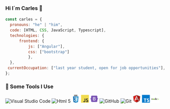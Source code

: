 ### Hi I´m Carles 👋

<!--
**carlesnacher/carlesnacher** is a ✨ _special_ ✨ repository because its `README.md` (this file) appears on your GitHub profile.

Here are some ideas to get you started:

- 🔭 I’m currently working on ...
- 🌱 I’m currently learning ...
- 👯 I’m looking to collaborate on ...
- 🤔 I’m looking for help with ...
- 💬 Ask me about ...
- 📫 How to reach me: ...
- 😄 Pronouns: ...
- ⚡ Fun fact: ...
-->

```javascript
const carles = {
  pronouns: "he" | "him",
  code: [HTML, CSS, JavaScript, Typescript],
  technologies: {
      frontend: {
          js: ["Angular"],
          css: ["bootstrap"]
          },
  },
 currentOccupation: ["last year student, open for job opportunities"],
};

```

<h3>🚀 Some Tools I Use</h2>
<p align="left">
<img src="https://cdn.jsdelivr.net/gh/devicons/devicon/icons/vscode/vscode-original.svg" alt="Visual Studio Code" width="25" height="25" />
<img src="https://cdn.jsdelivr.net/gh/devicons/devicon/icons/html5/html5-original.svg" alt="Html 5" width="25" height="25" />
<img src="https://raw.githubusercontent.com/devicons/devicon/master/icons/css3/css3-original-wordmark.svg" alt="css3" width="25" height="25" />
<img src="https://raw.githubusercontent.com/devicons/devicon/master/icons/javascript/javascript-original.svg" alt="javascript" width="25" height="25" />  
<img src="https://raw.githubusercontent.com/devicons/devicon/master/icons/bootstrap/bootstrap-plain.svg" alt="bootstrap" width="25" height="25" />
<img src="https://user-images.githubusercontent.com/3369400/139447912-e0f43f33-6d9f-45f8-be46-2df5bbc91289.png" alt="GitHub" width="25" height="25">
<img src="https://cdn.jsdelivr.net/gh/devicons/devicon/icons/git/git-original.svg" alt="Git" width="25" height="25">  
<img src="https://raw.githubusercontent.com/devicons/devicon/master/icons/angularjs/angularjs-original.svg" alt="angular-js" width="25" height="25" />
<img src="https://raw.githubusercontent.com/devicons/devicon/master/icons/typescript/typescript-original.svg" alt="typescript" width="25" height="25" />
<img src="https://raw.githubusercontent.com/devicons/devicon/master/icons/nodejs/nodejs-original-wordmark.svg" alt="nodejs" width="25" height="25" />

